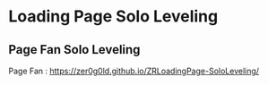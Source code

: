 # Loading Page Solo Leveling

## Page Fan Solo Leveling

Page Fan : https://zer0g0ld.github.io/ZRLoadingPage-SoloLeveling/
